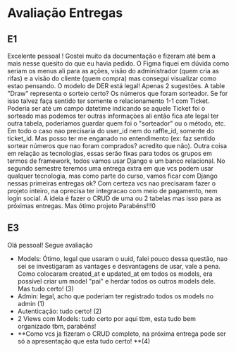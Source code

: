 # Avaliação Entregas

## E1

Excelente pessoal ! Gostei muito da documentação e fizeram até bem a mais nesse quesito do que eu havia pedido. O Figma fiquei em dúvida como seriam os menus ali para as ações, visão do administrador (quem cria as rifas) e a visão do cliente (quem compra) mas consegui visualizar como estao pensando. O modelo de DER está legal! Apenas 2 sugestões. A table "Draw" representa o sorteio certo? Os números que foram sorteador. Se for isso talvez faça sentido ter somente o relacionamento 1-1 com Ticket.  Poderia ser até um campo datetime indicando se aquele Ticket foi o sorteado mas podemos ter outras informaçòes ali então fica ate legal ter outra tabela, poderiamos guardar quem foi o "sorteador" ou o método, etc.  Em todo o caso nao precisaria do user_id nem do raffle_id, somente do ticket_id. Mas posso ter me enganado no entendimento (ex: faz sentido sortear números que nao foram comprados? acredito que não).  Outra coisa em relação as tecnologias, essas serão fixas para todos os grupos em termos de framework, todos vamos usar Django e um banco relacional.  No segundo semestre teremos uma entrega extra em que vcs podem usar qualquer tecnologia, mas como parte do curso, vamos ficar com Django nessas primeiras entregas ok? Com certeza vcs nao precisaram fazer o projeto inteiro, na oprecisa ter integracao com meio de pagamento, nem login social. A ideia é fazer o CRUD de uma ou 2 tabelas mas isso para as próximas entregas. Mas ótimo projeto Parabéns!!!0

## E3

Olá pessoal! Segue avaliação
- Models: Ótimo, legal que usaram o uuid, falei pouco dessa questão, nao sei se investigaram as vantages e desvantagens de usar, vale a pena. Como colocaram created_at e updated_at em todos os models, era possível criar um model "pai" e herdar todos os outros models dele. Mas tudo certo! (3)
- Admin: legal, acho que poderiam ter registrado todos os models no admin (1)
- Autenticação:  tudo certo! (2)
- 2 Views com Models: tudo certo por aqui tbm, esta tudo bem organizado tbm, parabéns!
- **Como vcs ja fizeram o CRUD completo, na próxima entrega pode ser só a apresentação que esta tudo certo! **(4)
